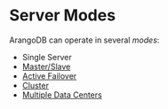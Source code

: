 # Server Modes

ArangoDB can operate in several _modes_:

- Single Server
- [Master/Slave](../Scalability/MasterSlave/README.md)
- [Active Failover](../Scalability/ActiveFailover/README.md)
- [Cluster](../Scalability/Cluster/README.md)
- [Multiple Data Centers](../Scalability/DC2DC/README.md)
